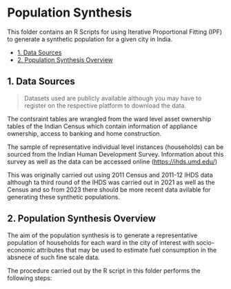 # Population Synthesis <!-- omit in toc -->

This folder contains an R Scripts for using Iterative Proportional Fitting (IPF) to generate a synthetic population for a given city in India.

- [1. Data Sources](#1-data-sources)
- [2. Population Synthesis Overview](#2-population-synthesis-overview)


## 1. Data Sources

> Datasets used are publicly available although you may have to register on the respective platform to download the data.

The contsraint tables are wrangled from the ward level asset ownership tables of the Indian Census which contain information of appliance ownership, access to banking and home construction.

The sample of representative individual level instances (households) can be sourced from the Indian Human Development Survey. Information about this survey as well as the data can be accessed online (https://ihds.umd.edu/)

This was originally carried out using 2011 Census and 2011-12 IHDS data although ta third round of the IHDS was carried out in 2021 as well as the Census and so from 2023 there should be more recent data avilable for generating these synthetic populations.

## 2. Population Synthesis Overview

The aim of the population synthesis is to generate a representative population of households for each ward in the city of interest with socio-economic attributes that may be used to estimate fuel consumption in the absnece of such fine scale data.

The procedure carried out by the R script in this folder performs the following steps:


